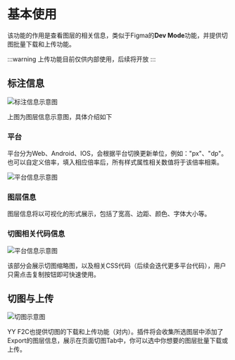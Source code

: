 # 基本使用
<!-- :::tip
[视频演示](http://learn.baidu.com/pages/index.html#/video/?courseId=50590&elementId=ce9cc574-ae8e-44ea-8865-e786f8ddbc70&userId=6826604&groupId=null&curPlayIndex=0)
::: -->

该功能的作用是查看图层的相关信息，类似于Figma的**Dev Mode**功能，并提供切图批量下载和上传功能。


:::warning
上传功能目前仅供内部使用，后续将开放
:::

## 标注信息

![标注信息示意图](https://hd-static.yystatic.com/9914176356035016.jpeg)

上图为图层信息示意图，具体介绍如下

### 平台

平台分为Web、Android、IOS，会根据平台切换更新单位，例如："px"、"dp"。也可以自定义倍率，填入相应倍率后，所有样式属性相关数值将于该倍率相乘。

![平台信息示意图](https://hd-static.yystatic.com/08436609250895377.jpeg)

### 图层信息

图层信息将以可视化的形式展示，包括了宽高、边距、颜色、字体大小等。

### 切图相关代码信息

![平台信息示意图](https://hd-static.yystatic.com/8946432383318821.jpeg)

该部分会展示切图缩略图，以及相关CSS代码（后续会迭代更多平台代码），用户只需点击复制按钮即可快速使用。

## 切图与上传

<!-- [视频演示](http://learn.baidu.com/pages/index.html#/video/?courseId=50590&elementId=7b072664-64da-424b-b1cc-8fde237d0b27&groupId=null&curPlayIndex=2) -->

![切图示意图](https://hd-static.yystatic.com/032402725539329325.jpeg)

YY F2C也提供切图的下载和上传功能（对内）。插件将会收集所选图层中添加了Export的图层信息，展示在页面切图Tab中，你可以选中你想要的图层批量下载或上传。